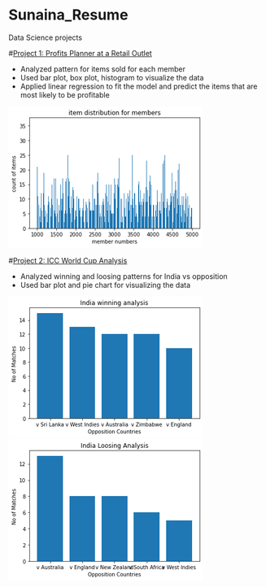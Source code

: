 # Sunaina_Resume
Data Science projects

#[Project 1: Profits Planner at a Retail Outlet](https://github.com/sunainamishra/Sunaina_Resume/blob/main/DS_profit_pred)
- Analyzed pattern for items sold for each member
- Used bar plot, box plot, histogram to visualize the data
- Applied linear regression to fit the model and predict the items that are most likely to be profitable

![](https://github.com/sunainamishra/Sunaina_Resume/blob/main/item_pred.png)

#[Project 2: ICC World Cup Analysis](https://github.com/sunainamishra/Sunaina_Resume/blob/main/DS_ICC_WC_Analysis)
- Analyzed winning and loosing patterns for India vs opposition
- Used bar plot and pie chart for visualizing the data

![](https://github.com/sunainamishra/Sunaina_Resume/blob/main/India%20won%20bar%20plot.png)
![](https://github.com/sunainamishra/Sunaina_Resume/blob/main/India%20lost%20bar%20plot.png)
